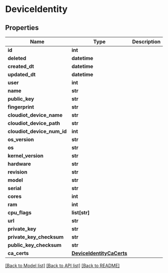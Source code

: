 # DeviceIdentity


## Properties
Name | Type | Description | Notes
------------ | ------------- | ------------- | -------------
**id** | **int** |  | [readonly] 
**deleted** | **datetime** |  | [readonly] 
**created_dt** | **datetime** |  | [readonly] 
**updated_dt** | **datetime** |  | [readonly] 
**user** | **int** |  | [readonly] 
**name** | **str** |  | 
**public_key** | **str** |  | [readonly] 
**fingerprint** | **str** |  | [readonly] 
**cloudiot_device_name** | **str** |  | [readonly] 
**cloudiot_device_path** | **str** |  | [readonly] 
**cloudiot_device_num_id** | **int** |  | [readonly] 
**os_version** | **str** |  | 
**os** | **str** |  | 
**kernel_version** | **str** |  | 
**hardware** | **str** |  | [optional] 
**revision** | **str** |  | [optional] 
**model** | **str** |  | [optional] 
**serial** | **str** |  | [optional] 
**cores** | **int** |  | 
**ram** | **int** |  | 
**cpu_flags** | **list[str]** |  | 
**url** | **str** |  | [readonly] 
**private_key** | **str** |  | [readonly] 
**private_key_checksum** | **str** |  | [readonly] 
**public_key_checksum** | **str** |  | [readonly] 
**ca_certs** | [**DeviceIdentityCaCerts**](DeviceIdentityCaCerts.md) |  | 

[[Back to Model list]](../README.md#documentation-for-models) [[Back to API list]](../README.md#documentation-for-api-endpoints) [[Back to README]](../README.md)


